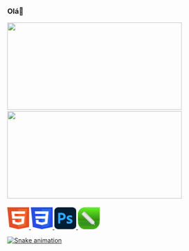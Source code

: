 ### Olá👋
<div style="display: flex">
  <a href="https://github.com/ricardolopes2025">
  <img width="400px" height="200em" src="https://github-readme-stats.vercel.app/api?username=ricardolopes2025&show_icons=true&theme=algolia&include_all_commits=true&count_private=true"/>
  <img width="400px" height="200em" src="https://github-readme-stats.vercel.app/api/top-langs/?username=ricardolopes2025&layout=compact&langs_count=7&theme=algolia"/>
</div> 
 <br> 
<div>
  <img  alt="Ricardo-HTML" width="50" height="50"  src="https://github.com/ricardolopes2025/img/blob/201446d87f9e0a6a69c3c6363df269aee0ede88b/html.svg" />
  <img  alt="Ricardo-CSS" width="50" height="50"  src="https://github.com/ricardolopes2025/img/blob/201446d87f9e0a6a69c3c6363df269aee0ede88b/css.svg" />
  <img  alt="Ricardo-PSD" width="50" height="50" src="https://github.com/ricardolopes2025/img/blob/aa62e384b1a46c83a6fb86416f66d0aa384d6273/psd.svg"/>
  <img  alt="Ricardo-CDR" width="50" height="50" src="https://github.com/ricardolopes2025/img/blob/aa62e384b1a46c83a6fb86416f66d0aa384d6273/cdr.svg" />
</div>

<div>  
 
 ![Snake animation](https://github.com/ricardolopes2025/ricardolopes2025/blob/output/github-contribution-grid-snake.svg) 
 
</div>

